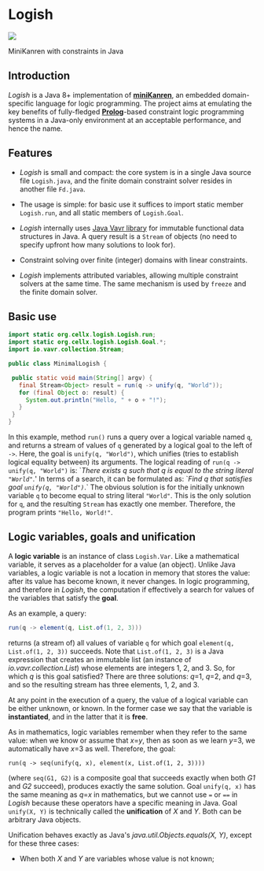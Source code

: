 # Logish

![](https://github.com/idrag/logish/workflows/build+tests/badge.svg)

MiniKanren with constraints in Java

## Introduction

_Logish_ is a Java 8+ implementation of
[**miniKanren**](http://minikanren.org/), an embedded domain-specific
language for logic programming. The project aims at emulating the key
benefits of fully-fledged
[**Prolog**](https://en.wikipedia.org/wiki/Prolog)-based constraint
logic programming systems in a Java-only environment at an acceptable
performance, and hence the name.

## Features

  - _Logish_ is small and compact: the core system is in a single Java
    source file `Logish.java`, and the finite domain constraint solver
    resides in another file `Fd.java`.
  
  - The usage is simple: for basic use it suffices to import static
    member `Logish.run`, and all static members of `Logish.Goal`.
  
  - _Logish_ internally uses [Java Vavr library](https://www.vavr.io/)
    for immutable functional data structures in Java.  A query result
    is a `Stream` of objects (no need to specify upfront how many
    solutions to look for).
    
  - Constraint solving over finite (integer) domains with linear
    constraints.
    
  - _Logish_ implements attributed variables, allowing multiple
    constraint solvers at the same time. The same mechanism is used by
    `freeze` and the finite domain solver.
    
  
## Basic use

```java
import static org.cellx.logish.Logish.run;
import static org.cellx.logish.Logish.Goal.*;
import io.vavr.collection.Stream;

public class MinimalLogish {

 public static void main(String[] argv) {
   final Stream<Object> result = run(q -> unify(q, "World"));
   for (final Object o: result) {
     System.out.println("Hello, " + o + "!");
   }
 }
}
```

In this example, method `run()` runs a query over a logical variable
named `q`, and returns a stream of values of `q` generated by a
logical goal to the left of `->`.  Here, the goal is `unify(q,
"World")`, which unifies (tries to establish logical equality between)
its arguments.  The logical reading of `run(q -> unify(q, "World")`
is: \`_There exists q such that q is equal to the string literal
`"World"`._' In terms of a search, it can be formulated as: \`_Find q
that satisfies goal `unify(q, "World")`_.\` The obvious solution is for
the initially unknown variable `q` to become equal to string literal
`"World"`.  This is the only solution for `q`, and the resulting
`Stream` has exactly one member. Therefore, the program prints
`"Hello, World!"`.


## Logic variables, goals and unification

A **logic variable** is an instance of class `Logish.Var`.  Like a
mathematical variable, it serves as a placeholder for a value (an
object).  Unlike Java variables, a logic variable is not a location in
memory that stores the value: after its value has become known, it
never changes.  In logic programming, and therefore in _Logish_, the
computation if effectively a search for values of the variables that
satisfy the **goal**.

As an example, a query:

```java
run(q -> element(q, List.of(1, 2, 3)))
```

returns (a stream of) all values of variable `q` for which goal `element(q,
List.of(1, 2, 3))` succeeds.  Note that `List.of(1, 2, 3)` is a Java
expression that creates an immutable list (an instance of
_io.vavr.collection.List_) whose elements are integers 1, 2, and 3.  So, for
which _q_ is this goal satisfied?  There are three solutions: _q_=1, _q_=2,
and _q_=3, and so the resulting stream has three elements, 1, 2, and 3.

At any point in the execution of a query, the value of a logical variable can
be either unknown, or known.  In the former case we say that the variable is
__instantiated__, and in the latter that it is __free__.

As in mathematics, logic variables remember when they refer to the same value:
when we know or assume that _x_=_y_, then as soon as we learn _y_=3, we
automatically have _x_=3 as well.  Therefore, the goal:

```
run(q -> seq(unify(q, x), element(x, List.of(1, 2, 3))))
```

(where `seq(G1, G2)` is a composite goal that succeeds exactly when both _G1_
and _G2_ succeed), produces exactly the same solution.  Goal `unify(q, x)` has
the same meaning as _q_=_x_ in mathematics, but we cannot use `=` or `==` in
_Logish_ because these operators have a specific meaning in Java.  Goal
`unify(X, Y)` is technically called the **unification** of _X_ and _Y_.  Both
can be arbitrary Java objects.

Unification behaves exactly as Java's _java.util.Objects.equals(X, Y)_, except
for these three cases:

  * When both _X_ and _Y_ are variables whose value is not known; 


